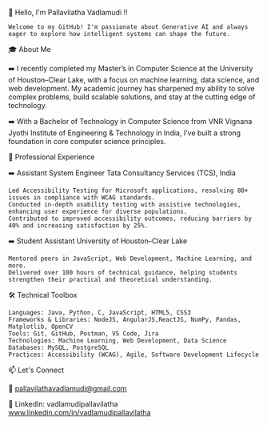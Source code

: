 👋 Hello, I'm Pallavilatha Vadlamudi !!
  
    Welcome to my GitHub! I'm passionate about Generative AI and always eager to explore how intelligent systems can shape the future.

🎓 About Me

➡️  I recently completed my Master’s in Computer Science at the University of Houston–Clear Lake, with a focus on machine learning, data  science, and web development. My academic journey has sharpened my ability to solve complex problems, build scalable solutions, and stay at the cutting edge of technology.

➡️  With a Bachelor of Technology in Computer Science from VNR Vignana Jyothi Institute of Engineering & Technology in India, I’ve built a strong foundation in core computer science principles.

💼 Professional Experience

➡️ Assistant System Engineer
  Tata Consultancy Services (TCS), India

    Led Accessibility Testing for Microsoft applications, resolving 80+ issues in compliance with WCAG standards.
    Conducted in-depth usability testing with assistive technologies, enhancing user experience for diverse populations.
    Contributed to improved accessibility outcomes, reducing barriers by 40% and increasing satisfaction by 25%.

➡️ Student Assistant
  University of Houston–Clear Lake

    Mentored peers in JavaScript, Web Development, Machine Learning, and more.
    Delivered over 100 hours of technical guidance, helping students strengthen their practical and theoretical understanding.

🛠️ Technical Toolbox

    Languages: Java, Python, C, JavaScript, HTML5, CSS3
    Frameworks & Libraries: NodeJS, AngularJS,ReactJS, NumPy, Pandas, Matplotlib, OpenCV
    Tools: Git, GitHub, Postman, VS Code, Jira
    Technologies: Machine Learning, Web Development, Data Science
    Databases: MySQL, PostgreSQL
    Practices: Accessibility (WCAG), Agile, Software Development Lifecycle

📫 Let's Connect

📧 pallavilathavadlamudi@gmail.com

🔗 LinkedIn: vadlamudipallavilatha www.linkedin.com/in/vadlamudipallavilatha

